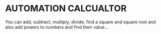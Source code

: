 # AUTOMATION CALCUALTOR
You can add, subtract, multiply, divide, find a square and square root and also add powers to numbers and find their value...
